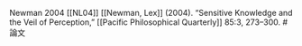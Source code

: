Newman 2004
 [[NL04]]
 [[Newman, Lex]] (2004). “Sensitive Knowledge and the Veil of Perception,” [[Pacific Philosophical Quarterly]] 85:3, 273–300.
#論文